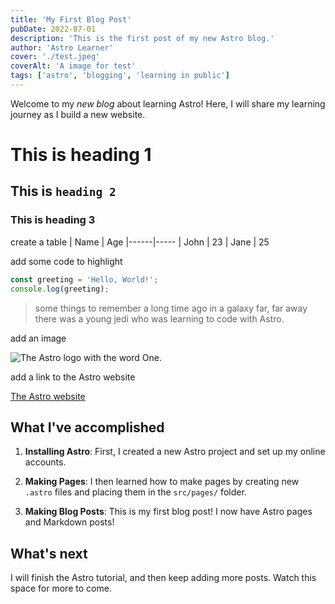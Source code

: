 ```yaml
---
title: 'My First Blog Post'
pubDate: 2022-07-01
description: 'This is the first post of my new Astro blog.'
author: 'Astro Learner'
cover: './test.jpeg'
coverAlt: 'A image for test'
tags: ['astro', 'blogging', 'learning in public']
---
```


Welcome to my _new blog_ about learning Astro! Here, I will share my learning journey as I build a new website.

# This is heading 1

## This is `heading 2`

### This is heading 3

create a table
| Name | Age
|------|-----
| John | 23
| Jane | 25

add some code to highlight

```javascript
const greeting = 'Hello, World!';
console.log(greeting);
```

> some things to remember a long time ago in a galaxy far, far away there was a young jedi who was learning to code with Astro.

add an image

![The Astro logo with the word One.](https://images.unsplash.com/photo-1682685797507-d44d838b0ac7?q=80&w=2070&auto=format&fit=crop&ixlib=rb-4.0.3&ixid=M3wxMjA3fDF8MHxwaG90by1wYWdlfHx8fGVufDB8fHx8fA%3D%3D)

add a link to the Astro website

[The Astro website](https://astro.build)

## What I've accomplished

1. **Installing Astro**: First, I created a new Astro project and set up my online accounts.

2. **Making Pages**: I then learned how to make pages by creating new `.astro` files and placing them in the `src/pages/` folder.

3. **Making Blog Posts**: This is my first blog post! I now have Astro pages and Markdown posts!

## What's next

I will finish the Astro tutorial, and then keep adding more posts. Watch this space for more to come.
